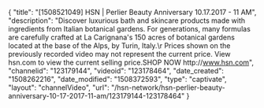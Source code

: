 {
    "title": "[1508521049] HSN | Perlier Beauty Anniversary 10.17.2017 - 11 AM",
    "description": "Discover luxurious bath and skincare products made with ingredients from Italian botanical gardens. For generations, many formulas are carefully crafted at La Carignana's 150 acres of botanical gardens located at the base of the Alps, by Turin, Italy.\r Prices shown on the previously recorded video may not represent the current price.  View hsn.com to view the current selling price.SHOP NOW http:\/\/www.hsn.com",
    "channelid": "123179144",
    "videoid": "123178464",
    "date_created": "1508262216",
    "date_modified": "1508372593",
    "type": "captivate",
    "layout": "channelVideo",
    "url": "\/hsn-network\/hsn-perlier-beauty-anniversary-10-17-2017-11-am\/123179144-123178464"
}